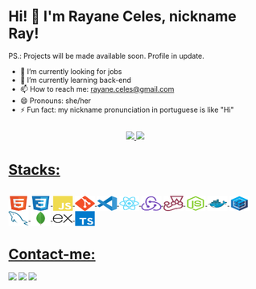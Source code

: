 <h1>Hi! 👋 I'm Rayane Celes, nickname Ray!</h1>

PS.: Projects will be made available soon. Profile in update.

- 🔭 I’m currently looking for jobs
- 🌱 I’m currently learning back-end
- 📫 How to reach me: rayane.celes@gmail.com
- 😄 Pronouns: she/her
- ⚡ Fun fact: my nickname pronunciation in portuguese is like "Hi"

##

<div align="center">
  <a href="https://github.com/rayaceles">
  <img height="180em" src="https://github-readme-stats.vercel.app/api?username=rayaceles&show_icons=true&theme=dark&include_all_commits=true&count_private=true"/>
  <img height="180em" src="https://github-readme-stats.vercel.app/api/top-langs/?username=rayaceles&layout=compact&langs_count=7&theme=dark"/>
</div>
  
##
<h1>Stacks:</h1>
<div style="display: inline_block"><br>
  <img align="center" alt="Ray-HTML" height="30" width="40" src="https://raw.githubusercontent.com/devicons/devicon/master/icons/html5/html5-original.svg">
  <img align="center" alt="Ray-CSS" height="30" width="40" src="https://raw.githubusercontent.com/devicons/devicon/master/icons/css3/css3-original.svg">
  <img align="center" alt="Ray-Javascript" height="30" width="40" src="https://raw.githubusercontent.com/devicons/devicon/master/icons/javascript/javascript-plain.svg">
  <img align="center" alt="Ray-Git" height="30" width="40" src="https://raw.githubusercontent.com/devicons/devicon/master/icons/git/git-original.svg">
  <img align="center" alt="Ray-VSCode" height="30" width="40" src="https://raw.githubusercontent.com/devicons/devicon/master/icons/vscode/vscode-original.svg">
  <img align="center" alt="Ray-React" height="30" width="40" src="https://raw.githubusercontent.com/devicons/devicon/master/icons/react/react-original.svg">
  <img align="center" alt="Ray-Redux" height="30" width="40" src="https://raw.githubusercontent.com/devicons/devicon/master/icons/redux/redux-original.svg">
  <img align="center" alt="Ray-Jest" height="30" width="40" src="https://raw.githubusercontent.com/devicons/devicon/master/icons/jest/jest-plain.svg">
  <img align="center" alt="Ray-NodeJs" height="30" width="40" src="https://raw.githubusercontent.com/devicons/devicon/master/icons/nodejs/nodejs-original.svg">
  <img align="center" alt="Ray-Docker" height="30" width="40" src="https://raw.githubusercontent.com/devicons/devicon/master/icons/docker/docker-original.svg">
  <img align="center" alt="Ray-Sequelize" height="30" width="40" src="https://raw.githubusercontent.com/devicons/devicon/master/icons/sequelize/sequelize-original.svg">
  <img align="center" alt="Ray-MySQL" height="30" width="40" src="https://raw.githubusercontent.com/devicons/devicon/master/icons/mysql/mysql-original.svg">
  <img align="center" alt="Ray-MongoDB" height="30" width="40" src="https://raw.githubusercontent.com/devicons/devicon/master/icons/mongodb/mongodb-original.svg">
  <img align="center" alt="Ray-Express" height="30" width="40" src="https://raw.githubusercontent.com/devicons/devicon/master/icons/express/express-original.svg">
  <img align="center" alt="Ray-Typescript" height="30" width="40" src="https://raw.githubusercontent.com/devicons/devicon/master/icons/typescript/typescript-original.svg">
<!--   <img align="center" alt="Ray-Python" height="30" width="40" src="https://raw.githubusercontent.com/devicons/devicon/master/icons/python/python-original.svg"> -->
</div>
  
  ##
<h1>Contact-me:</h1>
<div>
<!--  	<a href="https://www.youtube.com/channel/UCvXEjJAWZeIFpjebWkDbVvQ" target="_blank"><img src="https://img.shields.io/badge/YouTube-FF0000?style=for-the-badge&logo=youtube&logoColor=white" target="_blank"></a> -->
<!--  	<a href="https://www.instagram.com/raycelesoficial" target="_blank"><img src="https://img.shields.io/badge/-Instagram-%23E4405F?style=for-the-badge&logo=instagram&logoColor=white" target="_blank"></a> -->
<!--  	<a href="https://twitter.com/raycelesoficial" target="_blank"><img src="https://img.shields.io/badge/Twitch-9146FF?style=for-the-badge&logo=twitch&logoColor=white" target="_blank"></a> -->
  <a href="https://discord.com/channels/RayCeles#4655" target="_blank"><img src="https://img.shields.io/badge/Discord-7289DA?style=for-the-badge&logo=discord&logoColor=white" target="_blank"></a> 
  <a href = "mailto:rayane.celes@gmail.com"><img src="https://img.shields.io/badge/-Gmail-%23333?style=for-the-badge&logo=gmail&logoColor=white" target="_blank"></a>
  <a href="https://www.linkedin.com/in/rayaneceles" target="_blank"><img src="https://img.shields.io/badge/-LinkedIn-%230077B5?style=for-the-badge&logo=linkedin&logoColor=white" target="_blank"></a> 
 
<!--   ![Snake animation](https://github.com/rayaceles/rayaceles/blob/output/github-contribution-grid-snake.svg) -->
 
</div>
